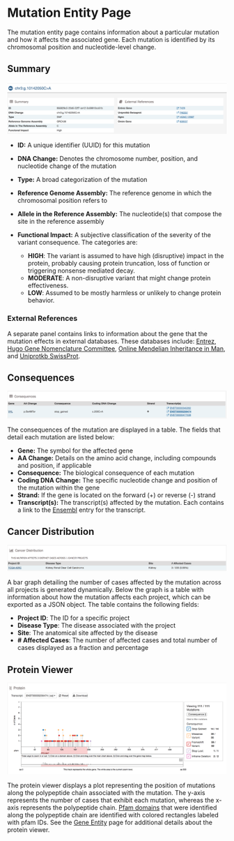 # Mutation Entity Page

The mutation entity page contains information about a particular mutation and how it affects the associated gene. Each mutation is identified by its chromosomal position and nucleotide-level change.

## Summary

[![Mutation Summary](images/GDC-Mutation-Summary.png)](images/GDC-Mutation-Summary.png "Click to see the full image.")

* __ID:__ A unique identifier (UUID) for this mutation
* __DNA Change:__ Denotes the chromosome number, position, and nucleotide change of the mutation
* __Type:__ A broad categorization of the mutation
* __Reference Genome Assembly:__ The reference genome in which the chromosomal position refers to
* __Allele in the Reference Assembly:__ The nucleotide(s) that compose the site in the reference assembly
* __Functional Impact:__ A subjective classification of the severity of the variant consequence. The categories are:

  - __HIGH__: The variant is assumed to have high (disruptive) impact in the protein, probably causing protein truncation, loss of function or triggering nonsense mediated decay.
  - __MODERATE__: A non-disruptive variant that might change protein effectiveness.
  - __LOW__: Assumed to be mostly harmless or unlikely to change protein behavior.

### External References

A separate panel contains links to information about the gene that the mutation effects in external databases. These databases include: [Entrez](https://www.ncbi.nlm.nih.gov/gquery/), [Hugo Gene Nomenclature Committee](http://www.genenames.org/), [Online Mendelian Inheritance in Man](https://www.omim.org/), and [Uniprotkb SwissProt](http://www.uniprot.org/).

## Consequences

[![Mutation Consequences](images/GDC-Mutation-Consequences.png)](images/GDC-Mutation-Consequences.png "Click to see the full image.")

The consequences of the mutation are displayed in a table. The fields that detail each mutation are listed below:

* __Gene:__ The symbol for the affected gene
* __AA Change:__ Details on the amino acid change, including compounds and position, if applicable
* __Consequence:__ The biological consequence of each mutation
* __Coding DNA Change:__ The specific nucleotide change and position of the mutation within the gene
* __Strand:__ If the gene is located on the forward (+) or reverse (-) strand
* __Transcript(s):__ The transcript(s) affected by the mutation. Each contains a link to the [Ensembl](https://www.ensembl.org) entry for the transcript.     

## Cancer Distribution

[![Mutation Distribution](images/GDC-Mutation-CancerDist.png)](images/GDC-Mutation-CancerDist.png "Click to see the full image.")

A bar graph detailing the number of cases affected by the mutation across all projects is generated dynamically.  Below the graph is a table with information about how the mutation affects each project, which can be exported as a JSON object. The table contains the following fields:

* __Project ID__: The ID for a specific project
* __Disease Type__: The disease associated with the project
* __Site__: The anatomical site affected by the disease
* __# Affected Cases__: The number of affected cases and total number of cases displayed as a fraction and percentage

## Protein Viewer

[![Mutation Protein Graph](images/GDC-Mutation-ProteinGraph.png)](images/GDC-Mutation-ProteinGraph.png "Click to see the full image.")

The protein viewer displays a plot representing the position of mutations along the polypeptide chain associated with the mutation. The y-axis represents the number of cases that exhibit each mutation, whereas the x-axis represents the polypeptide chain. [Pfam domains](http://pfam.xfam.org/) that were identified along the polypeptide chain are identified with colored rectangles labeled with pfam IDs. See the [Gene Entity](GeneEntity.md#Protein-Plot) page for additional details about the protein viewer.
